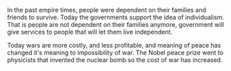 In the past empire times, people were dependent on their families and
friends to survive. Today the governments support the idea of
individualism. That is people are not dependent on their families
anymore, government will give services to people that will let them
live independent.

Today wars are more costly, and less profitable, and meaning of peace
has changed it's meaning to impossibility of war. The Nobel peace
prize went to physicists that invented the nuclear bomb so the cost of
war has increased.

